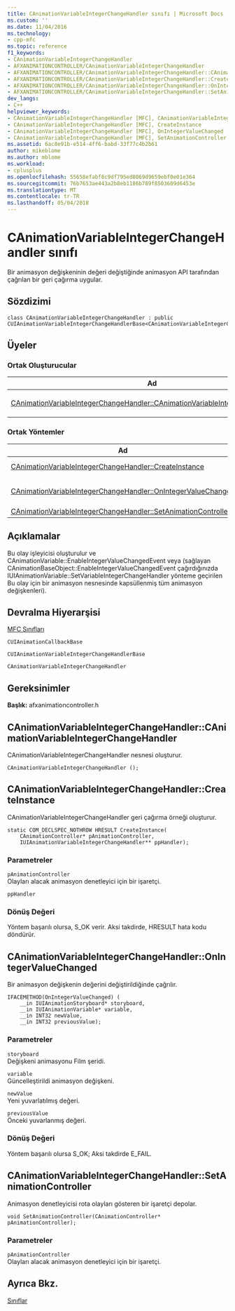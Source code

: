 ```yaml
---
title: CAnimationVariableIntegerChangeHandler sınıfı | Microsoft Docs
ms.custom: ''
ms.date: 11/04/2016
ms.technology:
- cpp-mfc
ms.topic: reference
f1_keywords:
- CAnimationVariableIntegerChangeHandler
- AFXANIMATIONCONTROLLER/CAnimationVariableIntegerChangeHandler
- AFXANIMATIONCONTROLLER/CAnimationVariableIntegerChangeHandler::CAnimationVariableIntegerChangeHandler
- AFXANIMATIONCONTROLLER/CAnimationVariableIntegerChangeHandler::CreateInstance
- AFXANIMATIONCONTROLLER/CAnimationVariableIntegerChangeHandler::OnIntegerValueChanged
- AFXANIMATIONCONTROLLER/CAnimationVariableIntegerChangeHandler::SetAnimationController
dev_langs:
- C++
helpviewer_keywords:
- CAnimationVariableIntegerChangeHandler [MFC], CAnimationVariableIntegerChangeHandler
- CAnimationVariableIntegerChangeHandler [MFC], CreateInstance
- CAnimationVariableIntegerChangeHandler [MFC], OnIntegerValueChanged
- CAnimationVariableIntegerChangeHandler [MFC], SetAnimationController
ms.assetid: 6ac8e91b-e514-4ff6-babd-33f77c4b2b61
author: mikeblome
ms.author: mblome
ms.workload:
- cplusplus
ms.openlocfilehash: 55658efabf8c9df795ed8069d9659ebf0e01e364
ms.sourcegitcommit: 76b7653ae443a2b8eb1186b789f8503609d6453e
ms.translationtype: MT
ms.contentlocale: tr-TR
ms.lasthandoff: 05/04/2018
---
```

# <a name="canimationvariableintegerchangehandler-class"></a>CAnimationVariableIntegerChangeHandler sınıfı
Bir animasyon değişkeninin değeri değiştiğinde animasyon API tarafından çağrılan bir geri çağırma uygular.  
  
## <a name="syntax"></a>Sözdizimi  
  
```  
class CAnimationVariableIntegerChangeHandler : public CUIAnimationVariableIntegerChangeHandlerBase<CAnimationVariableIntegerChangeHandler>;  
```  
  
## <a name="members"></a>Üyeler  
  
### <a name="public-constructors"></a>Ortak Oluşturucular  
  
|Ad|Açıklama|  
|----------|-----------------|  
|[CAnimationVariableIntegerChangeHandler::CAnimationVariableIntegerChangeHandler](#canimationvariableintegerchangehandler)|Oluşturan bir `CAnimationVariableIntegerChangeHandler` nesnesi.|  
  
### <a name="public-methods"></a>Ortak Yöntemler  
  
|Ad|Açıklama|  
|----------|-----------------|  
|[CAnimationVariableIntegerChangeHandler::CreateInstance](#createinstance)|Bir örneğini oluşturur `CAnimationVariableIntegerChangeHandler` geri çağırma.|  
|[CAnimationVariableIntegerChangeHandler::OnIntegerValueChanged](#onintegervaluechanged)|Bir animasyon değişkenin değerini değiştirildiğinde çağrılır. (Geçersiz kılmaları `CUIAnimationVariableIntegerChangeHandlerBase::OnIntegerValueChanged`.)|  
|[CAnimationVariableIntegerChangeHandler::SetAnimationController](#setanimationcontroller)|Animasyon denetleyicisi rota olayları gösteren bir işaretçi depolar.|  
  
## <a name="remarks"></a>Açıklamalar  
 Bu olay işleyicisi oluşturulur ve CAnimationVariable::EnableIntegerValueChangedEvent veya (sağlayan CAnimationBaseObject::EnableIntegerValueChangedEvent çağırdığınızda IUIAnimationVariable::SetVariableIntegerChangeHandler yönteme geçirilen Bu olay için bir animasyon nesnesinde kapsüllenmiş tüm animasyon değişkenleri).  
  
## <a name="inheritance-hierarchy"></a>Devralma Hiyerarşisi  
 [MFC Sınıfları](../../mfc/reference/mfc-classes.md)  
  
 `CUIAnimationCallbackBase`  
  
 `CUIAnimationVariableIntegerChangeHandlerBase`  
  
 `CAnimationVariableIntegerChangeHandler`  
  
## <a name="requirements"></a>Gereksinimler  
 **Başlık:** afxanimationcontroller.h  
  
##  <a name="canimationvariableintegerchangehandler"></a>  CAnimationVariableIntegerChangeHandler::CAnimationVariableIntegerChangeHandler  
 CAnimationVariableIntegerChangeHandler nesnesi oluşturur.  
  
```  
CAnimationVariableIntegerChangeHandler ();
```  
  
##  <a name="createinstance"></a>  CAnimationVariableIntegerChangeHandler::CreateInstance  
 CAnimationVariableIntegerChangeHandler geri çağırma örneği oluşturur.  
  
```  
static COM_DECLSPEC_NOTHROW HRESULT CreateInstance(
    CAnimationController* pAnimationController,  
    IUIAnimationVariableIntegerChangeHandler** ppHandler);
```  
  
### <a name="parameters"></a>Parametreler  
 `pAnimationController`  
 Olayları alacak animasyon denetleyici için bir işaretçi.  
  
 `ppHandler`  
  
### <a name="return-value"></a>Dönüş Değeri  
 Yöntem başarılı olursa, S_OK verir. Aksi takdirde, HRESULT hata kodu döndürür.  
  
##  <a name="onintegervaluechanged"></a>  CAnimationVariableIntegerChangeHandler::OnIntegerValueChanged  
 Bir animasyon değişkenin değerini değiştirildiğinde çağrılır.  
  
```  
IFACEMETHOD(OnIntegerValueChanged) (
    __in IUIAnimationStoryboard* storyboard,
    __in IUIAnimationVariable* variable,
    __in INT32 newValue,
    __in INT32 previousValue);
```  
  
### <a name="parameters"></a>Parametreler  
 `storyboard`  
 Değişkeni animasyonu Film şeridi.  
  
 `variable`  
 Güncelleştirildi animasyon değişkeni.  
  
 `newValue`  
 Yeni yuvarlatılmış değeri.  
  
 `previousValue`  
 Önceki yuvarlanmış değeri.  
  
### <a name="return-value"></a>Dönüş Değeri  
 Yöntem başarılı olursa S_OK; Aksi takdirde E_FAIL.  
  
##  <a name="setanimationcontroller"></a>  CAnimationVariableIntegerChangeHandler::SetAnimationController  
 Animasyon denetleyicisi rota olayları gösteren bir işaretçi depolar.  
  
```  
void SetAnimationController(CAnimationController* pAnimationController);
```  
  
### <a name="parameters"></a>Parametreler  
 `pAnimationController`  
 Olayları alacak animasyon denetleyici için bir işaretçi.  
  
## <a name="see-also"></a>Ayrıca Bkz.  
 [Sınıflar](../../mfc/reference/mfc-classes.md)
